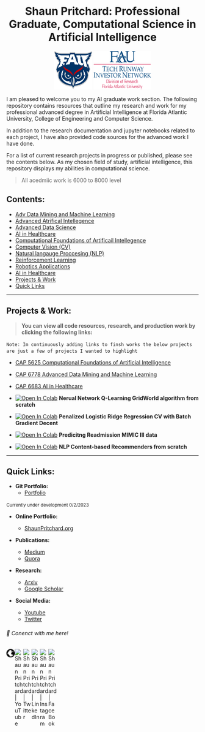 <h1 align="center">
Shaun Pritchard: Professional Graduate, Computational Science in Artificial Intelligence
</h1>

<p align="center">
<span>
<img src="assets/fau.png" data-canonical-src="docs/fau.png" width="100" height="100" />

<img src="assets/trin.png" data-canonical-src="assets/fau.png" width="150" height="100" />
</span>
</p>


I am pleased to welcome you to my AI graduate work section. The following repository contains resources that outline my research and work for my professional advanced degree in Artificial Intelligence at Florida Atlantic University, College of Engineering and Computer Science.

In addition to the research documentation and jupyter notebooks related to each project, I have also provided code sources for the advanced work I have done.

For a list of current research projects in progress or published, please see the contents below.
As my chosen field of study, artificial intelligence, this repository displays my abilities in computational science.

> All acedmiic work is 6000 to 8000 level

## **Contents:**



- [Adv Data Mining and Machine Learning](#-Adv)
- [Advanced Atrifical Intellegence](#-Advanced)
- [Advanced Data Science](#-Data)
- [AI in Healthcare](#-AI)
- [Computational Foundations of Artificail Intellegence](#-Computational)
- [Computer Vision (CV)](#-Computer)
- [Natural langauge Proccesing (NLP)](#-Natural)
- [Reinforcement Learning](#-Reinforcement)
- [Robotics Applications](#-AI)
- [AI in Healthcare](#-Robotics)
- [Projects & Work](#-Projects)
- [Quick Links](#-Quick)

---


## **Projects & Work:**

> **You can view all code resources, research, and production work by clicking the following links:**

``Note: Im continuously adding links to finsh works the below projects are just a few of projects I wanted to highlight``

- [CAP 5625 Computational Foundations of Artificial Intelligence](https://github.com/shaungt1/CAP-5625-Computational-Foundations-of-Artificial-Intelligence.git)

- [CAP 6778 Advanced Data Mining and Machine Learning](https://github.com/shaungt1/CAP-6778-advanced-data-mining-and-machine-learning.git)

- [CAP 6683 AI in Healthcare](https://github.com/shaungt1/Shaun-Pritchard-Portfolio/tree/master/Work%20AI%20Graduate/AI%20in%20HealthCare%20and%20Medicine)

- [![Open In Colab](https://colab.research.google.com/assets/colab-badge.svg)](https://colab.research.google.com/drive/1oVPhbBEkH8fvGZs0K36gHhF0ULJh2mHS?usp=sharing) **Nerual Network Q-Learning GridWorld algorithm from scratch**

- [![Open In Colab](https://colab.research.google.com/assets/colab-badge.svg)](https://colab.research.google.com/drive/1w0O23DDN45NC96UMtNuBNqbyK_s3an8m#scrollTo=pfJYEoZT0uZG) **Penalized Logistic Ridge Regression CV with Batch Gradient Decent**

- [![Open In Colab](https://colab.research.google.com/assets/colab-badge.svg)](https://colab.research.google.com/drive/14aqwY6E19HkrBd7u-N5wYpLOvk-N2mk_?usp=sharing) **Predicitng Readmission MIMIC III data**

- [![Open In Colab](https://colab.research.google.com/assets/colab-badge.svg)](https://colab.research.google.com/drive/1TfF4Khir3Rc3jiUR_wPQosSQWn7EFKTU?usp=sharing) **NLP Content-based Recommenders from scratch**





---
## Quick Links:

- **Git Portfolio:**
  - [Portfolio](https://github.com/shaungt1/Shaun-Pritchard-Portfolio)

<small>Currently under development 0/2/2023</small>

- **Online Portfolio:**

  - [ShaunPritchard.org](https://shaunpritchard.org/)

- **Publications:**
  - [Medium](https://medium.com/@shaunpritchard1)
  - [Quora](https://www.quora.com/profile/Shaun-Pritchard-3)

- **Research:**
  - [Arxiv](https://arxiv.org/)
  - [Google Scholar](https://scholar.google.com/)

- **Social Media:**
  - [Youtube](https://www.youtube.com/shaunpx1/UC78cpbnaq-eeKGGHIEtUgdw)
  - [Twitter](https://twitter.com/ShaunPx1)
  <!-- - [Facebook](https://www.facebook.com/shaunpritchardlive) -->


 ###### 📢 Conenct with me here!

[<img align="left" alt="" width="22px" src="https://raw.githubusercontent.com/iconic/open-iconic/master/svg/globe.svg" />][website]
[<img align="left" alt="Shaun Pritchard | YouTube" width="22px" src="https://cdn.jsdelivr.net/npm/simple-icons@v3/icons/youtube.svg" />][youtube]
[<img align="left" alt=" Shaun Pritchard | Twitter" width="22px" src="https://cdn.jsdelivr.net/npm/simple-icons@v3/icons/twitter.svg" />][twitter]
[<img align="left" alt="Shaun Pritchard | LinkedIn" width="22px" src="https://cdn.jsdelivr.net/npm/simple-icons@v3/icons/linkedin.svg" />][linkedin]
[<img align="left" alt="Shaun Pritchard | Instagram" width="22px" src="https://cdn.jsdelivr.net/npm/simple-icons@v3/icons/instagram.svg" />][instagram]
[<img align="left" alt="Shaun Pritchard | FaceBook" width="22px" src="https://cdn.jsdelivr.net/npm/simple-icons@v3/icons/facebook.svg" />][facebook]


<!-- dictonaries-->
[website]: https://shaunpritchard.org
[twitter]: https://twitter.com/ShaunPx1
[youtube]: https://www.youtube.com/channel/shaunpx1/
[instagram]: https://www.instagram.com/ShaunPx1/
[linkedin]: https://www.linkedin.com/in/shaun-pritchard/
[facebook]: https://www.facebook.com/shaunPX1